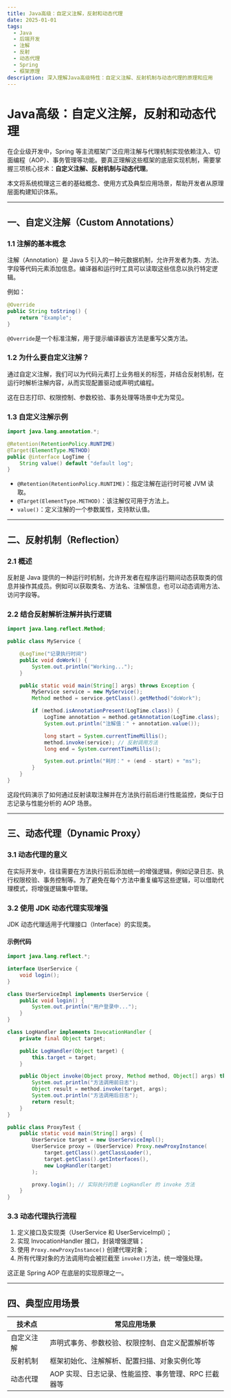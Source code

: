 ```yaml
---
title: Java高级：自定义注解，反射和动态代理
date: 2025-01-01
tags:
  - Java
  - 后端开发
  - 注解
  - 反射
  - 动态代理
  - Spring
  - 框架原理
description: 深入理解Java高级特性：自定义注解、反射机制与动态代理的原理和应用
---
```


# Java高级：自定义注解，反射和动态代理

在企业级开发中，Spring 等主流框架广泛应用注解与代理机制实现依赖注入、切面编程（AOP）、事务管理等功能。要真正理解这些框架的底层实现机制，需要掌握三项核心技术：**自定义注解、反射机制与动态代理**。

本文将系统梳理这三者的基础概念、使用方式及典型应用场景，帮助开发者从原理层面构建知识体系。

---

## 一、自定义注解（Custom Annotations）

### 1.1 注解的基本概念

注解（Annotation）是 Java 5 引入的一种元数据机制，允许开发者为类、方法、字段等代码元素添加信息。编译器和运行时工具可以读取这些信息以执行特定逻辑。

例如：

```java
@Override
public String toString() {
    return "Example";
}
```

​`@Override`​ 是一个标准注解，用于提示编译器该方法是重写父类方法。

### 1.2 为什么要自定义注解？

通过自定义注解，我们可以为代码元素打上业务相关的标签，并结合反射机制，在运行时解析注解内容，从而实现配置驱动或声明式编程。

这在日志打印、权限控制、参数校验、事务处理等场景中尤为常见。

### 1.3 自定义注解示例

```java
import java.lang.annotation.*;

@Retention(RetentionPolicy.RUNTIME)
@Target(ElementType.METHOD)
public @interface LogTime {
    String value() default "default log";
}
```

* ​`@Retention(RetentionPolicy.RUNTIME)`​：指定注解在运行时可被 JVM 读取。
* ​`@Target(ElementType.METHOD)`​：该注解仅可用于方法上。
* ​`value()`​：定义注解的一个参数属性，支持默认值。

---

## 二、反射机制（Reflection）

### 2.1 概述

反射是 Java 提供的一种运行时机制，允许开发者在程序运行期间动态获取类的信息并操作其成员。例如可以获取类名、方法名、注解信息，也可以动态调用方法、访问字段等。

### 2.2 结合反射解析注解并执行逻辑

```java
import java.lang.reflect.Method;

public class MyService {

    @LogTime("记录执行时间")
    public void doWork() {
        System.out.println("Working...");
    }

    public static void main(String[] args) throws Exception {
        MyService service = new MyService();
        Method method = service.getClass().getMethod("doWork");

        if (method.isAnnotationPresent(LogTime.class)) {
            LogTime annotation = method.getAnnotation(LogTime.class);
            System.out.println("注解值：" + annotation.value());

            long start = System.currentTimeMillis();
            method.invoke(service); // 反射调用方法
            long end = System.currentTimeMillis();

            System.out.println("耗时：" + (end - start) + "ms");
        }
    }
}
```

这段代码演示了如何通过反射读取注解并在方法执行前后进行性能监控，类似于日志记录与性能分析的 AOP 场景。

---

## 三、动态代理（Dynamic Proxy）

### 3.1 动态代理的意义

在实际开发中，往往需要在方法执行前后添加统一的增强逻辑，例如记录日志、执行权限校验、事务控制等。为了避免在每个方法中重复编写这些逻辑，可以借助代理模式，将增强逻辑集中管理。

### 3.2 使用 JDK 动态代理实现增强

JDK 动态代理适用于代理接口（Interface）的实现类。

#### 示例代码

```java
import java.lang.reflect.*;

interface UserService {
    void login();
}

class UserServiceImpl implements UserService {
    public void login() {
        System.out.println("用户登录中...");
    }
}

class LogHandler implements InvocationHandler {
    private final Object target;

    public LogHandler(Object target) {
        this.target = target;
    }

    public Object invoke(Object proxy, Method method, Object[] args) throws Throwable {
        System.out.println("方法调用前日志");
        Object result = method.invoke(target, args);
        System.out.println("方法调用后日志");
        return result;
    }
}

public class ProxyTest {
    public static void main(String[] args) {
        UserService target = new UserServiceImpl();
        UserService proxy = (UserService) Proxy.newProxyInstance(
            target.getClass().getClassLoader(),
            target.getClass().getInterfaces(),
            new LogHandler(target)
        );

        proxy.login(); // 实际执行的是 LogHandler 的 invoke 方法
    }
}
```

### 3.3 动态代理执行流程

1. 定义接口及实现类（UserService 和 UserServiceImpl）；
2. 实现 InvocationHandler 接口，封装增强逻辑；
3. 使用 `Proxy.newProxyInstance()`​ 创建代理对象；
4. 所有代理对象的方法调用均会被拦截至 `invoke()`​ 方法，统一增强处理。

这正是 Spring AOP 在底层的实现原理之一。

---

## 四、典型应用场景

|技术点|常见应用场景|
| ------------| ------------------------------------------------------|
|自定义注解|声明式事务、参数校验、权限控制、自定义配置解析等|
|反射机制|框架初始化、注解解析、配置扫描、对象实例化等|
|动态代理|AOP 实现、日志记录、性能监控、事务管理、RPC 拦截器等|
